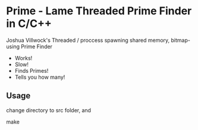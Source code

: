 Prime - Lame Threaded Prime Finder in C/C++
====================

Joshua Villwock's Threaded / proccess spawning shared memory, bitmap-using Prime Finder
* Works!
* Slow!
* Finds Primes!
* Tells you how many!

Usage
---------
change directory to src folder, and

make